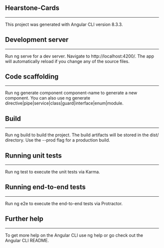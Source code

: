 <h2><strong>Hearstone-Cards</strong></h2>
<hr>
This project was generated with Angular CLI version 8.3.3.

<h2>Development server</h2>
<hr>
Run ng serve for a dev server. Navigate to http://localhost:4200/. The app will automatically reload if you change any of the source files.

<h2>Code scaffolding</h2>
<hr>
Run ng generate component component-name to generate a new component. You can also use ng generate directive|pipe|service|class|guard|interface|enum|module.

<h2>Build</h2>
<hr>
Run ng build to build the project. The build artifacts will be stored in the dist/ directory. Use the --prod flag for a production build.

<h2>Running unit tests</h2>
<hr>
Run ng test to execute the unit tests via Karma.

<h2>Running end-to-end tests</h2>
<hr>
Run ng e2e to execute the end-to-end tests via Protractor.

<h2>Further help</h2>
<hr>
To get more help on the Angular CLI use ng help or go check out the Angular CLI README.
